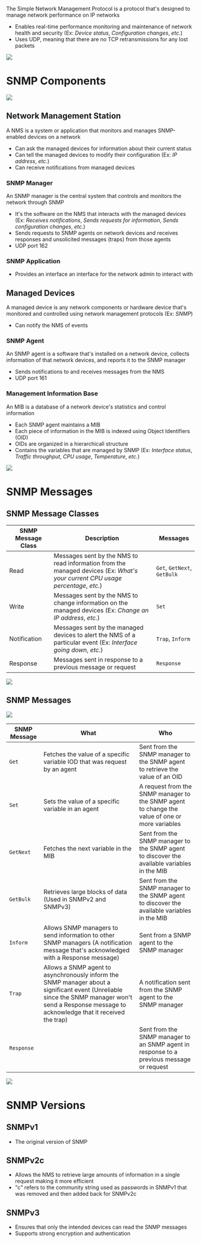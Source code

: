 The Simple Network Management Protocol is a protocol that's designed to manage network performance on IP networks

* Enables real-time performance monitoring and maintenance of network health and security (Ex: *Device status*, *Configuration changes*, *etc.*)
* Uses UDP, meaning that there are no TCP retransmissions for any lost packets

![](https://github.com/JonmarCorpuz/SecondBrain/blob/main/Assets/Whitespace.png)

# SNMP Components

![](https://github.com/JonmarCorpuz/SecondBrain/blob/main/Assets/jdgfldjkjlrugfsjlk.png)

## Network Management Station

A NMS is a system or application that monitors and manages SNMP-enabled devices on a network

* Can ask the managed devices for information about their current status
* Can tell the managed devices to modify their configuration (Ex: *IP address*, *etc.*)
* Can receive notifications from managed devices

### SNMP Manager

An SNMP manager is the central system that controls and monitors the network through SNMP

* It's the software on the NMS that interacts with the managed devices (Ex: *Receives notifications*, *Sends requests for information*, *Sends configuration changes*, *etc.*)
* Sends requests to SNMP agents on network devices and receives responses and unsolicited messages (traps) from those agents
* UDP port 162

### SNMP Application 

* Provides an interface an interface for the network admin to interact with

## Managed Devices

A managed device is any network components or hardware device that's monitored and controlled using network management protocols (Ex: *SNMP*)

* Can notify the NMS of events

### SNMP Agent

An SNMP agent is a software that's installed on a network device, collects information of that network devices, and reports it to the SNMP manager

* Sends notifications to and receives messages from the NMS
* UDP port 161

### Management Information Base

An MIB is a database of a network device's statistics and control information

* Each SNMP agent maintains a MIB
* Each piece of information in the MIB is indexed using Object Identifiers (OID)
* OIDs are organized in a hierarchicall structure
* Contains the variables that are managed by SNMP (Ex: *Interface status*, *Traffic throughput*, *CPU usage*, *Temperature*, *etc.*)

![](https://github.com/JonmarCorpuz/SecondBrain/blob/main/Assets/Whitespace.png)

# SNMP Messages

## SNMP Message Classes

| SNMP Message Class | Description | Messages |
| --- | --- | --- |
| Read | Messages sent by the NMS to read information from the managed devices (Ex: *What's your current CPU usage percentage*, *etc.*) | `Get`, `GetNext`, `GetBulk` |
| Write | Messages sent by the NMS to change information on the managed devices (Ex: *Change an IP address*, *etc.*) | `Set` |
| Notification | Messages sent by the managed devices to alert the NMS of a particular event (Ex: *Interface going down*, *etc.*) | `Trap`, `Inform` |
| Response | Messages sent in response to a previous message or request | `Response` |

![](https://github.com/JonmarCorpuz/SecondBrain/blob/main/Assets/Whitespace.png)

## SNMP Messages

![](https://github.com/JonmarCorpuz/SecondBrain/blob/main/Assets/why-snmp-is-important-view.jpg)

| SNMP Message | What | Who |
| --- | --- | --- |
| `Get` | Fetches the value of a specific variable IOD that was request by an agent | Sent from the SNMP manager to the SNMP agent to retrieve the value of an OID |
| `Set` | Sets the value of a specific variable in an agent | A request from the SNMP manager to the SNMP agent to change the value of one or more variables |
| `GetNext` | Fetches the next variable in the MIB | Sent from the SNMP manager to the SNMP agent to discover the available variables in the MIB |
| `GetBulk` | Retrieves large blocks of data (Used in SNMPv2 and SNMPv3) | Sent from the SNMP manager to the SNMP agent to discover the available variables in the MIB |
| `Inform` | Allows SNMP managers to send information to other SNMP managers (A notification message that's acknowledged with a Response message) | Sent from a SNMP agent to the SNMP manager |
| `Trap` | Allows a SNMP agent to asynchronously inform the SNMP manager about a significant event (Unreliable since the SNMP manager won't send a Response message to acknowledge that it received the trap) | A notification sent from the SNMP agent to the SNMP manager | 
| `Response` |  | Sent from the SNMP manager to an SNMP agent in response to a previous message or request |

![](https://github.com/JonmarCorpuz/SecondBrain/blob/main/Assets/Whitespace.png)

# SNMP Versions

## SNMPv1

* The original version of SNMP

## SNMPv2c

* Allows the NMS to retrieve large amounts of information in a single request making it more efficient
* "c" refers to the community string used as passwords in SNMPv1 that was removed and then added back for SNMPv2c

## SNMPv3

* Ensures that only the intended devices can read the SNMP messages
* Supports strong encryption and authentication
